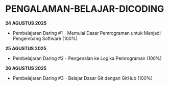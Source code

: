 # PENGALAMAN-BELAJAR-DICODING

**24 AGUSTUS 2025**<br>
* Pembelajaran Daring #1 - Memulai Dasar Pemrograman untuk Menjadi Pengembang Software (100%)

**25 AGUSTUS 2025**<br>
* Pembelajaran Daring #2 - Pengenalan ke Logika Pemrograman (100%)

**26 AGUSTUS 2025**<br>
* Pembelajaran Daring #3 - Belajar Dasar Git dengan GitHub (100%)
